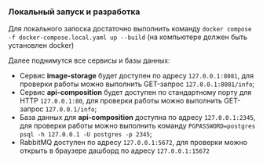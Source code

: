 ### Локальный запуск и разработка

Для локального запоска достаточно выполнить команду `docker compose -f docker-compose.local.yaml up --build` 
(на компьютере должен быть установлен docker)

Далее поднимутся все сервисы и базы данных:
- Сервис **image-storage** будет доступен по адресу `127.0.0.1:8081`,
для проверки работы можно выполнить GET-запрос `127.0.0.1:8081/info`;
- Сервис **api-composition** будет доступен по стандартному порту для HTTP `127.0.0.1:80`,
для проверки работы можно выполнить GET-запрос `127.0.0.1/info`;
- База данных для **api-composition** доступна по адресу `127.0.0.1:2345`,
для проверки работы можно выполнить команду `PGPASSWORD=postgres psql -h 127.0.0.1 -U postgres -p 2345`;
- RabbitMQ доступен по адресу `127.0.0.1:5672`, 
для проверки можно открыть в браузере дашборд по адресу `127.0.0.1:15672`